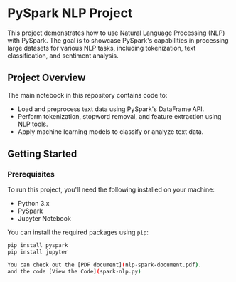 # PySpark NLP Project

This project demonstrates how to use Natural Language Processing (NLP) with PySpark. The goal is to showcase PySpark's capabilities in processing large datasets for various NLP tasks, including tokenization, text classification, and sentiment analysis.

## Project Overview

The main notebook in this repository contains code to:

- Load and preprocess text data using PySpark's DataFrame API.
- Perform tokenization, stopword removal, and feature extraction using NLP tools.
- Apply machine learning models to classify or analyze text data.

## Getting Started

### Prerequisites

To run this project, you'll need the following installed on your machine:

- Python 3.x
- PySpark
- Jupyter Notebook

You can install the required packages using `pip`:

```bash
pip install pyspark
pip install jupyter

You can check out the [PDF document](nlp-spark-document.pdf).
and the code [View the Code](spark-nlp.py)
